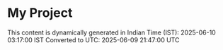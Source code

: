 # My Project

This content is dynamically generated in Indian Time (IST): 2025-06-10 03:17:00 IST
Converted to UTC: 2025-06-09 21:47:00 UTC
